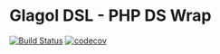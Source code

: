 # Glagol DSL - PHP DS Wrap

[![Build Status](https://travis-ci.org/BulgariaPHP/glagol-php-ds.svg?branch=master)](https://travis-ci.org/BulgariaPHP/glagol-php-ds)
[![codecov](https://codecov.io/gh/BulgariaPHP/glagol-php-ds/branch/master/graph/badge.svg)](https://codecov.io/gh/BulgariaPHP/glagol-php-ds)
